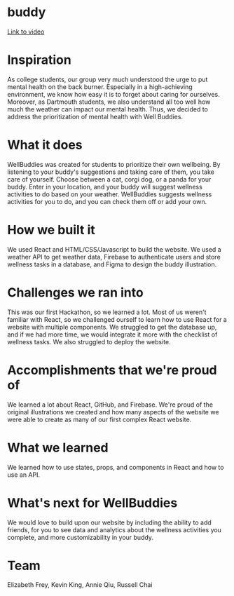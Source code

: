 # buddy

[Link to video](https://www.youtube.com/watch?v=pEKGeVYGZq8)

# Inspiration
As college students, our group very much understood the urge to put mental health on the back burner. Especially in a high-achieving environment, we know how easy it is to forget about caring for ourselves. Moreover, as Dartmouth students, we also understand all too well how much the weather can impact our mental health. Thus, we decided to address the prioritization of mental health with Well Buddies.

# What it does
WellBuddies was created for students to prioritize their own wellbeing. By listening to your buddy's suggestions and taking care of them, you take care of yourself. Choose between a cat, corgi dog, or a panda for your buddy. Enter in your location, and your buddy will suggest wellness activities to do based on your weather. WellBuddies suggests wellness activities for you to do, and you can check them off or add your own.

# How we built it
We used React and HTML/CSS/Javascript to build the website. We used a weather API to get weather data, Firebase to authenticate users and store wellness tasks in a database, and Figma to design the buddy illustration.

# Challenges we ran into
This was our first Hackathon, so we learned a lot. Most of us weren't familiar with React, so we challenged ourself to learn how to use React for a website with multiple components. We struggled to get the database up, and if we had more time, we would integrate it more with the checklist of wellness tasks. We also struggled to deploy the website.

# Accomplishments that we're proud of
We learned a lot about React, GitHub, and Firebase. We're proud of the original illustrations we created and how many aspects of the website we were able to create as many of our first complex React website.

# What we learned
We learned how to use states, props, and components in React and how to use an API.

# What's next for WellBuddies
We would love to build upon our website by including the ability to add friends, for you to see data and analytics about the wellness activities you complete, and more customizability in your buddy.

# Team
Elizabeth Frey, Kevin King, Annie Qiu, Russell Chai
